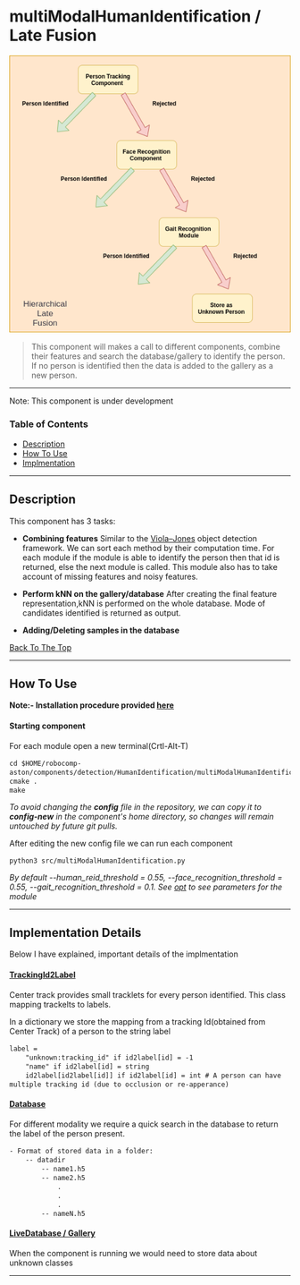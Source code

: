 # multiModalHumanIdentification / Late Fusion
![Multi-Modal Human Indetification Image](../docs/images/Heirarical.png)



> This component will makes a call to different components, combine their features and search the database/gallery to identify the person. If no person is identified then the data is added to the gallery as a new person.    
---
Note: This component is under development


### Table of Contents
- [Description](#description)
- [How To Use](#how-to-use)
- [Implmentation ](#references)
---

## Description
 



This component has 3 tasks: 

- **Combining features** 
    Similar to the [Viola–Jones](!https://www.cs.cmu.edu/~efros/courses/LBMV07/Papers/viola-cvpr-01.pdf) object detection framework. We can sort each method by their computation time. For each module if the module is able to identify the person then that id is returned, else the next module is called. This module also has to take account of missing features and noisy features. 

- **Perform kNN on the gallery/database**
    After creating the final feature representation,kNN is performed on the whole database. Mode of candidates identified  is returned as output. 

- **Adding/Deleting samples in the database** 

 
[Back To The Top](#table-of-contents)

---

## How To Use

**Note:- Installation procedure provided [here](../README.md#how-to-use)**  

#### Starting component
For each module open a new terminal(Crtl-Alt-T)  
```
cd $HOME/robocomp-aston/components/detection/HumanIdentification/multiModalHumanIdentification
cmake . 
make
```
*To avoid changing the **config** file in the repository, we can copy it to **config-new** in the component's home directory, so changes will remain untouched by future git pulls.*

After editing the new config file we can run each component
```
python3 src/multiModalHumanIdentification.py 
```

*By default --human_reid_threshold = 0.55, --face_recognition_threshold = 0.55,  --gait_recognition_threshold = 0.1. See [opt](./src/multiModalHumanIdentification.py) to see parameters for the module*

---

## Implementation Details

Below I have explained, important details of the implmentation  

#### [TrackingId2Label](./src/trackingId2Label.py)
Center track provides small tracklets for every person identified. This class mapping trackelts to labels. 

In a dictionary we store the mapping from a tracking Id(obtained from Center Track) of a person to the string label 
```
label =
    "unknown:tracking_id" if id2label[id] = -1 
    "name" if id2label[id] = string
    id2label[id2label[id]] if id2label[id] = int # A person can have multiple tracking id (due to occlusion or re-apperance) 
```
#### [Database](./src/database.py) 
For different modality we require a quick search in the database to return the label of the person present. 
```
- Format of stored data in a folder: 
    -- datadir 
        -- name1.h5
        -- name2.h5 
            .
            .   
            .   
        -- nameN.h5
```
#### [LiveDatabase / Gallery](./src/database.py)
When the component is running we would need to store data about unknown classes 



---